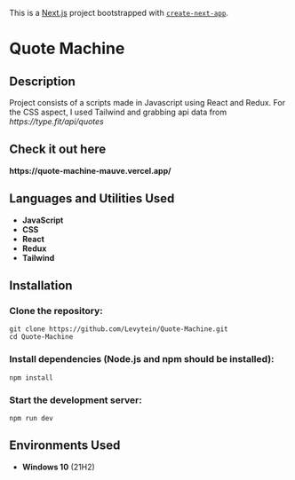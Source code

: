 This is a [Next.js](https://nextjs.org/) project bootstrapped with [`create-next-app`](https://github.com/vercel/next.js/tree/canary/packages/create-next-app).

<h1>Quote Machine</h1>

<h2>Description</h2>
Project consists of a scripts made in Javascript using React and Redux. For the CSS aspect, I used Tailwind and grabbing api data from <i>https://type.fit/api/quotes</i>
<br />

<h2>Check it out here</h2>
<b>https://quote-machine-mauve.vercel.app/</b>
<h2>Languages and Utilities Used</h2>

- <b>JavaScript</b> 
- <b>CSS</b>
- <b>React</b>
- <b>Redux</b>
- <b>Tailwind</b>
<h2>Installation </h2>

### Clone the repository:

```
git clone https://github.com/Levytein/Quote-Machine.git
cd Quote-Machine
```

### Install dependencies (Node.js and npm should be installed):
```
npm install
```
### Start the development server:
```
npm run dev
```
<h2>Environments Used </h2>

- <b>Windows 10</b> (21H2)


<!--
 ```diff
- text in red
+ text in green
! text in orange
# text in gray
@@ text in purple (and bold)@@
```
--!>
